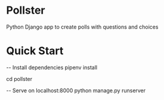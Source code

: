 # Pollster

Python Django app to create polls with questions and choices

# Quick Start
-- Install dependencies
pipenv install

cd pollster

-- Serve on localhost:8000
python manage.py runserver
